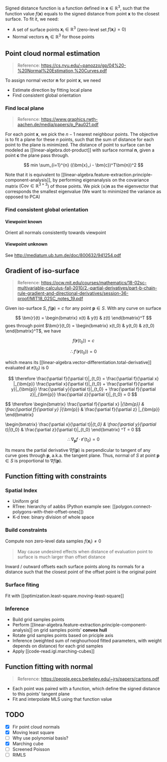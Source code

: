 
Signed distance function is a function defined in $\bm{x} \in \mathbb{R}^3$, such that the function value $f(\bm{x})$  equals to the signed distance from point $\bm{x}$ to the closest surface. To fit it, we need:

- A set of surface points $\bm{x}_i \in \mathbb{R}^3$ (zero-level set $f(\bm{x}_i) = 0$)
- Normal vectors $\bm{n}_i \in \mathbb{R}^3$ for those points

## Point cloud normal estimation

> Reference: https://cs.nyu.edu/~panozzo/gp/04%20-%20Normal%20Estimation,%20Curves.pdf

To assign normal vector $\bm{n}$ for point $\bm{x}$, we need
- Estimate direction by fitting local plane
- Find consistent global orientation

### Find local plane
> Reference: https://www.graphics.rwth-aachen.de/media/papers/p_Pau021.pdf

For each point $\bm{x}$, we pick the $n-1$ nearest neighbour points. The objective is to fit a plane for these $n$ points, such that the sum of distance for each point to the plane is minimized.  The distance of point to surface can be modeled as [[linear-algebra.dot-product]] with surface normal $\bm{n}$, given a point $\bm{c}$ the plane pass through.

$$
min \sum_{i=1}^{n} ((\bm{x}_i - \bm{c})^T\bm{n})^2
$$

Note that it is equivalent to [[linear-algebra.feature-extraction.principle-component-analysis]], by performing eigenanalysis on the covariance matrix ($\mathrm{Cov} \in \mathbb{R}^{3 \times 3}$) of those points. We pick $(\pm)\bm{n}$ as the eigenvector that corresponds the smallest eigenvalue (We want to minimized the variance as opposed to PCA)

### Find consistent global orientation
#### Viewpoint known
Orient all normals consistently towards viewpoint
#### Viewpoint unknown
See http://mediatum.ub.tum.de/doc/800632/941254.pdf

## Gradient of iso-surface
> Reference: https://ocw.mit.edu/courses/mathematics/18-02sc-multivariable-calculus-fall-2010/2.-partial-derivatives/part-b-chain-rule-gradient-and-directional-derivatives/session-36-proof/MIT18_02SC_notes_19.pdf

Given iso-surface $S$, $f(\bm{p}) = c$ for any point $\bm{p} \in S$. With any curve on surface

$$
\bm{r}(t) = \begin{bmatrix} x(t) & y(t) & z(t) \end{bmatrix}^T
$$
goes through point $\bm{r}(t_0) = \begin{bmatrix} x(t_0) & y(t_0) & z(t_0) \end{bmatrix}^T$, we have

$$
f(\bm{r}(t_0)) = c
$$

$$
\therefore f'(\bm{r}(t_0)) = 0
$$

which means its [[linear-algebra.vector-differentiation.total-derivative]] evaluated at $\bm{r}(t_0)$ is 0

$$
\therefore
\frac{\partial f}{\partial t}|_{t_0} = \frac{\partial f}{\partial x} |_{\bm{p}} \frac{\partial x}{\partial t}|_{t_0} + 
\frac{\partial f}{\partial y}|_{\bm{p}} \frac{\partial y}{\partial t}|_{t_0} + 
\frac{\partial f}{\partial z}|_{\bm{p}} \frac{\partial z}{\partial t}|_{t_0} = 0
$$

$$
\therefore
\begin{bmatrix}
\frac{\partial f}{\partial x} |_{\bm{p}} &
\frac{\partial f}{\partial y} |_{\bm{p}} &
\frac{\partial f}{\partial z} |_{\bm{p}}
\end{bmatrix}

\begin{bmatrix}
\frac{\partial x}{\partial t}|_{t_0} &
\frac{\partial y}{\partial t}|_{t_0} &
\frac{\partial z}{\partial t}|_{t_0}
\end{bmatrix} ^T = 0
$$

$$
\therefore \nabla_{\bm{p}} f \cdot \bm{r}'(t_0) = 0
$$

Its means the partial derivative $\nabla f(\bm{p})$ is perpendicular to tangent of any curve goes through $\bm{p}$, a.k.a. the tangent plane. Thus, normal of $S$ at point $\bm{p} \in S$ is proportional to $\nabla f(\bm{p})$.

## Function fitting with constraints

### Spatial Index
- Uniform grid
- RTree: hierarchy of aabbs (Python example see: [[polygon.connect-polygons-with-their-offset-ones]])
- K-d tree: binary division of whole space

### Build constraints
Compute non zero-level data samples $f(\bm{x}_i) \neq 0$

> May cause undesired effects when distance of evaluation point to surface is much larger than offset distance

Inward / outward offsets each surface points along its normals for a distance such that the closest point of the offset point is the original point

### Surface fiting
Fit with [[optimization.least-square.moving-least-square]]

### Inference
- Build grid samples points
- Perform [[linear-algebra.feature-extraction.principle-component-analysis]] on grid samples points' **convex hull**
- Rotate grid samples points based on priciple axis
- Inference (weighted sum of neighourhood fitted parameters, with weight depends on distance) for each grid samples
- Apply [[code-read.igl.marching-cubes]]

## Function fitting with normal
> Reference: https://people.eecs.berkeley.edu/~jrs/papers/cartons.pdf

- Each point was paired with a function, which define the signed distance to this points' tangent plane
- Fit and interpolate MLS using that function value


## TODO
- [x] Fir point cloud normals
- [x] Moving least square
- [ ] Why use polynomial basis?
- [x] Marching cube
- [ ] Screened Poisson
- [ ] RIMLS
